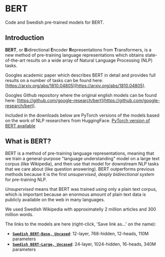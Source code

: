 # BERT
Code and Swedish pre-trained models for BERT.

## Introduction

**BERT**, or **B**idirectional **E**ncoder **R**epresentations from
**T**ransformers, is a new method of pre-training language representations which
obtains state-of-the-art results on a wide array of Natural Language Processing
(NLP) tasks.

Googles academic paper which describes BERT in detail and provides full results on a
number of tasks can be found here:
[https://arxiv.org/abs/1810.04805](https://arxiv.org/abs/1810.04805).

Googles Github repository where the original english models can be found here:
[https://github.com/google-research/bert](https://github.com/google-research/bert).

Included in the downloads below are PyTorch versions of the models based on the work of 
NLP researchers from HuggingFace.
[PyTorch version of BERT available](https://github.com/huggingface/pytorch-pretrained-BERT)

## What is BERT?

BERT is a method of pre-training language representations, meaning that we train
a general-purpose "language understanding" model on a large text corpus (like
Wikipedia), and then use that model for downstream NLP tasks that we care about
(like question answering). BERT outperforms previous methods because it is the
first *unsupervised*, *deeply bidirectional* system for pre-training NLP.

*Unsupervised* means that BERT was trained using only a plain text corpus, which
is important because an enormous amount of plain text data is publicly available
on the web in many languages.

We used Swedish Wikipedia with approximatelly 2 million articles and 300 million words.

The links to the models are here (right-click, 'Save link as...' on the name):

*   **[`Swedish BERT-Base, Uncased`](https://storage.googleapis.com/ai-center/2019_06_15/swe-uncased_L-12_H-768_A-12.zip)**:
    12-layer, 768-hidden, 12-heads, 110M parameters
*   **[`Swedish BERT-Large, Uncased`](https://storage.googleapis.com/ai-center/2019_06_15/swe-uncased_L-24_H-1024_A-16.zip)**:
    24-layer, 1024-hidden, 16-heads, 340M parameters

